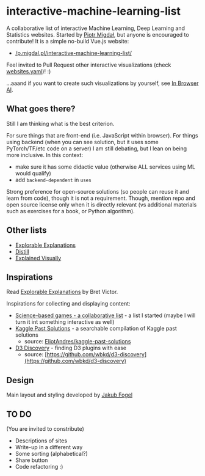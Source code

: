 # interactive-machine-learning-list

A collaborative list of interactive Machine Learning, Deep Learning and Statistics websites.
Started by [Piotr Migdał](https://p.migdal.pl/), but anyone is encouraged to contribute!
It is a simple no-build Vue.js website:

* [/p.migdal.pl/interactive-machine-learning-list/](https://p.migdal.pl/interactive-machine-learning-list/)

Feel invited to Pull Request other interactive visualizations (check [websites.yaml](https://github.com/stared/interactive-machine-learning-list/blob/master/websites.yaml))! :)

...aaand if you want to create such visualizations by yourself, see [In Browser AI](http://eepurl.com/dBJCfP).

## What goes there?

Still I am thinking what is the best criterion.

For sure things that are front-end (i.e. JavaScript within browser).
For things using backend (when you can see solution, but it uses some PyTorch/TF/etc code on a server) I am still debating, but I lean on being more inclusive. In this context:

* make sure it has some didactic value (otherwise ALL services using ML would qualify)
* add `backend-dependent` in `uses`

Strong preference for open-source solutions (so people can reuse it and learn from code), though it is not a requirement. Though, mention repo and open source license only when it is directly relevant (vs additional materials such as exercises for a book, or Python algorithm).

## Other lists

* [Explorable Explanations](http://explorabl.es/)
* [Distill](https://distill.pub/)
* [Explained Visually](http://setosa.io/ev/)

## Inspirations

Read [Explorable Explanations](http://worrydream.com/ExplorableExplanations/) by Bret Victor.

Inspirations for collecting and displaying content:

* [Science-based games - a collaborative list](https://github.com/stared/science-based-games-list) - a list I started (maybe I will turn it int something interactive as well)
* [Kaggle Past Solutions](http://ndres.me/kaggle-past-solutions/) - a searchable compilation of Kaggle past solutions
  * source: [EliotAndres/kaggle-past-solutions](https://github.com/EliotAndres/kaggle-past-solutions)
* [D3 Discovery](https://d3-discovery.net/) - finding D3 plugins with ease
  * source: [https://github.com/wbkd/d3-discovery](https://github.com/wbkd/d3-discovery)


## Design

Main layout and styling developed by [Jakub Fogel](https://github.com/fogelkuba)

## TO DO

(You are invited to constribute)

* Descriptions of sites
* Write-up in a different way
* Some sorting (alphabetical?)
* Share button
* Code refactoring :)
